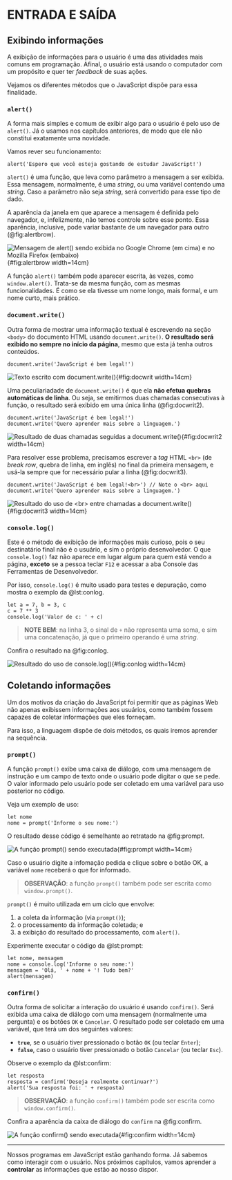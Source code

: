 # ENTRADA E SAÍDA

## Exibindo informações

A exibição de informações para o usuário é uma das atividades mais comuns em programação. Afinal, o usuário está usando o computador com um propósito e quer ter *feedback* de suas ações.

Vejamos os diferentes métodos que o JavaScript dispõe para essa finalidade.

### `alert()`

A forma mais simples e comum de exibir algo para o usuário é pelo uso de `alert()`. Já o usamos nos capítulos anteriores, de modo que ele não constitui exatamente uma novidade.

Vamos rever seu funcionamento:

```{.js}
alert('Espero que você esteja gostando de estudar JavaScript!')
```
`alert()` é uma função, que leva como parâmetro a mensagem a ser exibida. Essa mensagem, normalmente, é uma *string*, ou uma variável contendo uma *string*. Caso a parâmetro não seja *string*, será convertido para esse tipo de dado.

A aparência da janela em que aparece a mensagem é definida pelo navegador, e, infelizmente, não temos controle sobre esse ponto. Essa aparência, inclusive, pode variar bastante de um navegador para outro (@fig:alertbrow).

![Mensagem de alert() sendo exibida no Google Chrome (em cima) e no Mozilla Firefox (embaixo)](./img/cap04-01.png){#fig:alertbrow width=14cm}

A função `alert()` também pode aparecer escrita, às vezes, como `window.alert()`. Trata-se da mesma função, com as mesmas funcionalidades. É como se ela tivesse um nome longo, mais formal, e um nome curto, mais prático.

### `document.write()`

Outra forma de mostrar uma informação textual é escrevendo na seção `<body>` do documento HTML usando `document.write()`. **O resultado será exibido no sempre no início da página**, mesmo que esta já tenha outros conteúdos.

```{.js}
document.write('JavaScript é bem legal!')
```

![Texto escrito com document.write()](./img/cap04-02.png){#fig:docwrit width=14cm}

Uma peculiariadade de `document.write()` é que ela **não efetua quebras automáticas de linha**. Ou seja, se emitirmos duas chamadas consecutivas à função, o resultado será exibido em uma única linha (@fig:docwrit2).

```{.js}
document.write('JavaScript é bem legal!')
document.write('Quero aprender mais sobre a linguagem.')
```

![Resultado de duas chamadas seguidas a document.write()](./img/cap04-03.png){#fig:docwrit2 width=14cm}

Para resolver esse problema, precisamos escrever a *tag* HTML `<br>` (de *break row*, quebra de linha, em inglês) no final da primeira mensagem, e usá-la sempre que for necessário pular a linha (@fig:docwrit3).

```{.js}
document.write('JavaScript é bem legal!<br>') // Note o <br> aqui
document.write('Quero aprender mais sobre a linguagem.')
```

![Resultado do uso de &lt;br&gt; entre chamadas a document.write()](./img/cap04-04.png){#fig:docwrit3 width=14cm}

### `console.log()`

Este é o método de exibição de informações mais curioso, pois o seu destinatário final não é o usuário, e sim o próprio desenvolvedor. O que `console.log()` faz não aparece em lugar algum para quem está vendo a página, **exceto** se a pessoa teclar `F12` e acessar a aba Console das Ferramentas de Desenvolvedor.

Por isso, `console.log()` é muito usado para testes e depuração, como mostra o exemplo da @lst:conlog.

```{ #lst:conlog caption="Exemplo de uso de console.log()" .js .number-lines}
let a = 7, b = 3, c
c = 7 ** 3
console.log('Valor de c: ' + c)
```

> **NOTE BEM**: na linha 3, o sinal de `+` não representa uma soma, e sim uma concatenação, já que o primeiro operando é uma *string*.

Confira o resultado na @fig:conlog.

![Resultado do uso de console.log()](./img/cap04-05.png){#fig:conlog width=14cm}

## Coletando informações

Um dos motivos da criação do JavaScript foi permitir que as páginas Web não apenas exibissem informações aos usuários, como também fossem capazes de coletar informações que eles forneçam.

Para isso, a linguagem dispõe de dois métodos, os quais iremos aprender na sequência.

### `prompt()`

A função `prompt()` exibe uma caixa de diálogo, com uma mensagem de instrução e um campo de texto onde o usuário pode digitar o que se pede. O valor informado pelo usuário pode ser coletado em uma variável para uso posterior no código.

Veja um exemplo de uso:

```{.js}
let nome
nome = prompt('Informe o seu nome:')
```

O resultado desse código é semelhante ao retratado na @fig:prompt.

![A função prompt() sendo executada](./img/cap04-06.png){#fig:prompt width=14cm}

Caso o usuário digite a infomação pedida e clique sobre o botão OK, a variável `nome` receberá o que for informado.

> **OBSERVAÇÃO**: a função `prompt()` também pode ser escrita como `window.prompt()`.

`prompt()` é muito utilizada em um ciclo que envolve:

1. a coleta da informação (via `prompt()`);
2. o processamento da informação coletada; e
3. a exibição do resultado do processamento, com `alert()`.

Experimente executar o código da @lst:prompt:

```{ #lst:prompt caption="Exemplo de uso combinado de prompt() e alert()" .js .number-lines}
let nome, mensagem
nome = console.log('Informe o seu nome:')
mensagem = 'Olá, ' + nome + '! Tudo bem?'
alert(mensagem)
```

### `confirm()`

Outra forma de solicitar a interação do usuário é usando `confirm()`. Será exibida uma caixa de diálogo com uma mensagem (normalmente uma pergunta) e os botões `OK` e  `Cancelar`. O resultado pode ser coletado em uma variável, que terá um dos seguintes valores:

* **`true`**, se o usuário tiver pressionado o botão `OK` (ou teclar `Enter`);
* **`false`**, caso o usuário tiver pressionado o botão `Cancelar` (ou teclar `Esc`).

Observe o exemplo da @lst:confirm:

```{ #lst:confirm caption="Exemplo de uso de confirm()" .js .number-lines}
let resposta
resposta = confirm('Deseja realmente continuar?')
alert('Sua resposta foi: ' + resposta)
```

> **OBSERVAÇÃO**: a função `confirm()` também pode ser escrita como `window.confirm()`.

Confira a aparência da caixa de diálogo do `confirm` na @fig:confirm.

![A função confirm() sendo executada](./img/cap04-06.png){#fig:confirm width=14cm}

__________________

Nossos programas em JavaScript estão ganhando forma. Já sabemos como interagir com o usuário. Nos próximos capítulos, vamos aprender a **controlar** as informações que estão ao nosso dispor.